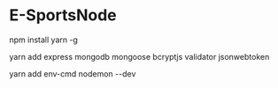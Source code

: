 # E-SportsNode

npm install yarn -g 

yarn add express mongodb mongoose bcryptjs validator jsonwebtoken

yarn add env-cmd nodemon --dev
